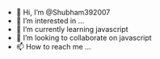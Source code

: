 - 👋 Hi, I’m @Shubham392007
- 👀 I’m interested in ...
- 🌱 I’m currently learning javascript
- 💞️ I’m looking to collaborate on javascript
- 📫 How to reach me ...

<!---
Shubham392007/Shubham392007 is a ✨ special ✨ repository because its `README.md` (this file) appears on your GitHub profile.
You can click the Preview link to take a look at your changes.
--->
